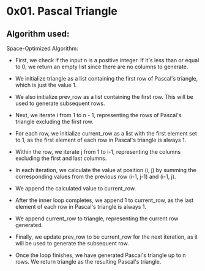 # 0x01. Pascal Triangle

## Algorithm used:
Space-Optimized Algorithm:

* First, we check if the input n is a positive integer. If it's less than or equal to 0, we return an empty list since there are no columns to generate.

* We initialize triangle as a list containing the first row of Pascal's triangle, which is just the value 1.

* We also initialize prev_row as a list containing the first row. This will be used to generate subsequent rows.

* Next, we iterate i from 1 to n - 1, representing the rows of Pascal's triangle excluding the first row.

* For each row, we initialize current_row as a list with the first element set to 1, as the first element of each row in Pascal's triangle is always 1.

* Within the row, we iterate j from 1 to i-1, representing the columns excluding the first and last columns.

* In each iteration, we calculate the value at position (i, j) by summing the corresponding values from the previous row (i-1, j-1) and (i-1, j).

* We append the calculated value to current_row.

* After the inner loop completes, we append 1 to current_row, as the last element of each row in Pascal's triangle is always 1.

* We append current_row to triangle, representing the current row generated.

* Finally, we update prev_row to be current_row for the next iteration, as it will be used to generate the subsequent row.

* Once the loop finishes, we have generated Pascal's triangle up to n rows. We return triangle as the resulting Pascal's triangle.
